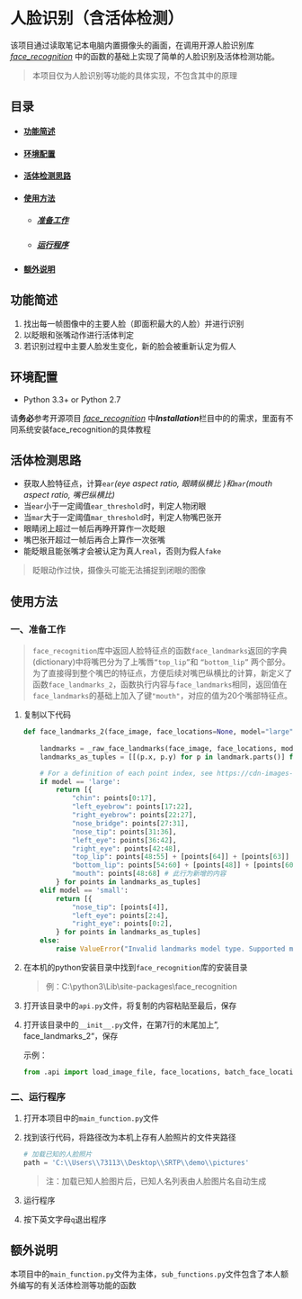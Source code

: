 



# 人脸识别（含活体检测）

该项目通过读取笔记本电脑内置摄像头的画面，在调用开源人脸识别库 *[face_recognition](https://github.com/ageitgey/face_recognition)* 中的函数的基础上实现了简单的人脸识别及活体检测功能。

> 本项目仅为人脸识别等功能的具体实现，不包含其中的原理



## 目录

- #### [功能简述](#jump1)

- #### [环境配置](#jump2)

- #### [活体检测思路](#jump3)

- #### [使用方法](#jump4)

  - ##### [准备工作](#jump5)
  - ##### [运行程序](#jump6)

- #### [额外说明](#jump7)



## <span id="jump1">功能简述</span>

1. 找出每一帧图像中的主要人脸（即面积最大的人脸）并进行识别
2. 以眨眼和张嘴动作进行活体判定
3. 若识别过程中主要人脸发生变化，新的脸会被重新认定为假人



## <span id="jump2">环境配置</span>

- Python 3.3+ or Python 2.7

请**务必**参考开源项目 *[face_recognition](https://github.com/ageitgey/face_recognition)* 中***Installation***栏目中的的需求，里面有不同系统安装face_recognition的具体教程



## <span id="jump3">活体检测思路</span>

- 获取人脸特征点，计算`ear`*(eye aspect ratio, 眼睛纵横比 )*和`mar`*(mouth aspect ratio, 嘴巴纵横比)*
- 当`ear`小于一定阈值`ear_threshold`时，判定人物闭眼
- 当`mar`大于一定阈值`mar_threshold`时，判定人物嘴巴张开
- 眼睛闭上超过一帧后再睁开算作一次眨眼
- 嘴巴张开超过一帧后再合上算作一次张嘴
- 能眨眼且能张嘴才会被认定为真人`real`，否则为假人`fake`

> 眨眼动作过快，摄像头可能无法捕捉到闭眼的图像



## <span id="jump4">使用方法</span>

### <span id="jump5">一、准备工作</span>

> `face_recognition`库中返回人脸特征点的函数`face_landmarks`返回的字典(dictionary)中将嘴巴分为了上嘴唇`“top_lip”`和 `“bottom_lip”` 两个部分。为了直接得到整个嘴巴的特征点，方便后续对嘴巴纵横比的计算，新定义了函数`face_landmarks_2`，函数执行内容与`face_landmarks`相同，返回值在`face_landmarks`的基础上加入了键`"mouth"`，对应的值为20个嘴部特征点。

1. 复制以下代码

   ```python
   def face_landmarks_2(face_image, face_locations=None, model="large"):
       
       landmarks = _raw_face_landmarks(face_image, face_locations, model)
       landmarks_as_tuples = [[(p.x, p.y) for p in landmark.parts()] for landmark in landmarks]
   
       # For a definition of each point index, see https://cdn-images-1.medium.com/max/1600/1*AbEg31EgkbXSQehuNJBlWg.png
       if model == 'large':
           return [{
               "chin": points[0:17],
               "left_eyebrow": points[17:22],
               "right_eyebrow": points[22:27],
               "nose_bridge": points[27:31],
               "nose_tip": points[31:36],
               "left_eye": points[36:42],
               "right_eye": points[42:48],
               "top_lip": points[48:55] + [points[64]] + [points[63]] + [points[62]] + [points[61]] + [points[60]],
               "bottom_lip": points[54:60] + [points[48]] + [points[60]] + [points[67]] + [points[66]] + [points[65]] + [points[64]],
               "mouth": points[48:68] # 此行为新增的内容
           } for points in landmarks_as_tuples]
       elif model == 'small':
           return [{
               "nose_tip": [points[4]],
               "left_eye": points[2:4],
               "right_eye": points[0:2],
           } for points in landmarks_as_tuples]
       else:
           raise ValueError("Invalid landmarks model type. Supported models are ['small', 'large'].")
   ```

   

2. 在本机的python安装目录中找到`face_recognition`库的安装目录 

   > 例：C:\python3\Lib\site-packages\face_recognition 

   

3. 打开该目录中的`api.py`文件，将复制的内容粘贴至最后，保存

   

4. 打开该目录中的`__init__.py`文件，在第7行的末尾加上”, face_landmarks_2“，保存

   示例：
   
   ```python
   from .api import load_image_file, face_locations, batch_face_locations, face_landmarks, face_encodings, compare_faces, face_distance, face_landmarks_2
   ```
   
   



### <span id="jump6">二、运行程序</span>

1. 打开本项目中的`main_function.py`文件

2. 找到该行代码，将路径改为本机上存有人脸照片的文件夹路径

   ```python
   # 加载已知的人脸照片
   path = 'C:\\Users\\73113\\Desktop\\SRTP\\demo\\pictures'
   ```

   > 注：加载已知人脸图片后，已知人名列表由人脸图片名自动生成

3. 运行程序

4. 按下英文字母`q`退出程序



## <span id="jump7">额外说明</span>

本项目中的`main_function.py`文件为主体，`sub_functions.py`文件包含了本人额外编写的有关活体检测等功能的函数


